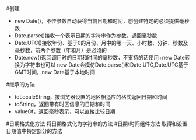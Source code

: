 #创建
*    new Date()，不传参数自动获得当前日期和时间，想创建特定的必须提供毫秒数
*    Date.parse()接收一个表示日期的字符串作为参数，返回毫秒数
*    Date.UTC()接收年份、基于0的月份、月中的哪一天、小时数、分钟、秒数及毫秒数，前两个参数（年和月）是必须的
*    Date.now()返回调用时的日期和时间的毫秒数，不支持的话使用+new Date转换为字符串也可以
new Date会模仿Date.parse()和Date.UTC,Date.UTC基于GMT时间，new Date基于本地时间

#继承的方法
*    toLocaleString，按浏览器设置的地区相适应的格式返回日期和时间
*    toString，返回带有时区信息的日期和时间
*    valueOf，返回毫秒表示，可以直接比较日期

#日期格式化方法
将日期格式化为字符串的方法
#日期/时间组件方法
取得和设置日期值中特定部分的方法
